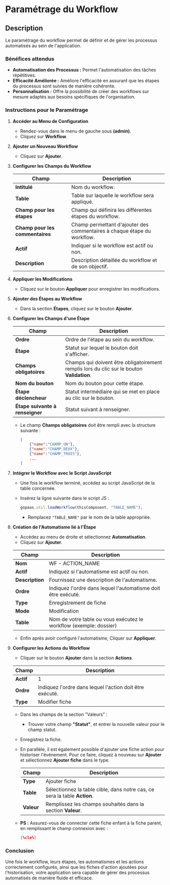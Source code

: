# Paramétrage du Workflow

## Description

Le paramétrage du workflow permet de définir et de gérer les processus automatisés au sein de l'application.

### Bénéfices attendus
- **Automatisation des Processus :** Permet l'automatisation des tâches répétitives.
- **Efficacité Améliorée :** Améliore l'efficacité en assurant que les étapes du processus sont suivies de manière cohérente.
- **Personnalisation :** Offre la possibilité de créer des workflows sur mesure adaptés aux besoins spécifiques de l'organisation.

### Instructions pour le Paramétrage

1. **Accéder au Menu de Configuration**
   - Rendez-vous dans le menu de gauche sous **(admin)**.
   - Cliquez sur **Workflow**.

2. **Ajouter un Nouveau Workflow**
   - Cliquez sur **Ajouter**.

3. **Configurer les Champs du Workflow**

   | **Champ**                | **Description**                                                                                       |
   |--------------------------|-------------------------------------------------------------------------------------------------------|
   | **Intitulé**             | Nom du workflow.                                                                                      |
   | **Table**                | Table sur laquelle le workflow sera appliqué.                                                         |
   | **Champ pour les étapes**| Champ qui définira les différentes étapes du workflow.                                                |
   | **Champ pour les commentaires** | Champ permettant d'ajouter des commentaires à chaque étape du workflow.                        |
   | **Actif**                | Indiquer si le workflow est actif ou non.                                                             |
   | **Description**          | Description détaillée du workflow et de son objectif.                                                 |

4. **Appliquer les Modifications**
   - Cliquez sur le bouton **Appliquer** pour enregistrer les modifications.

5. **Ajouter des Étapes au Workflow**
   - Dans la section **Étapes**, cliquez sur le bouton **Ajouter**.

6. **Configurer les Champs d'une Étape**

   | **Champ**                         | **Description**                                                                                       |
   |-----------------------------------|-------------------------------------------------------------------------------------------------------|
   | **Ordre**                         | Ordre de l'étape au sein du workflow.                                                                 |
   | **Étape**                         | Statut sur lequel le bouton doit s'afficher.                                                          |
   | **Champs obligatoires**           | Champs qui doivent être obligatoirement remplis lors du clic sur le bouton **Validation**.            |
   | **Nom du bouton**                 | Nom du bouton pour cette étape.                                                                       |
   | **Étape déclencheur**             | Statut intermédiaire qui se met en place au clic sur le bouton.                                       |
   | **Étape suivante à renseigner**   | Statut suivant à renseigner.                                                                          |

   - Le champ **Champs obligatoires** doit être rempli avec la structure suivante :

     ```json
     [
         {"name":"CHAMP_UN"},
         {"name":"CHAMP_DEUX"},
         {"name":"CHAMP_TROIS"},
         ...
     ]
     ```

7. **Intégrer le Workflow avec le Script JavaScript**
   - Une fois le workflow terminé, accédez au script JavaScript de la table concernée.
   - Insérez la ligne suivante dans le script JS :

     ```javascript
     gopaas.util.loadWorkflow(thisComponent, "TABLE_NAME");
     ```

     - Remplacez `"TABLE_NAME"` par le nom de la table appropriée.

8. **Création de l'Automatisme lié à l'Étape**
   - Accédez au menu de droite et sélectionnez **Automatisation**.
   - Cliquez sur **Ajouter**.

   | **Champ**     | **Description**                                                    |
   |---------------|--------------------------------------------------------------------|
   | **Nom**       | WF - ACTION_NAME                                                   |
   | **Actif**     | Indiquez si l'automatisme est actif ou non.                        |
   | **Description** | Fournissez une description de l'automatisme.                     |
   | **Ordre**     | Indiquez l'ordre dans lequel l'automatisme doit être exécuté.      |
   | **Type**      | Enregistrement de fiche                                            |
   | **Mode**      | Modification                                                       |
   | **Table**     | Nom de votre table ou vous exécutez le workflow (exemple: dossier) |

   - Enfin après avoir configuré l'automatisme, Cliquer sur **Appliquer**.

9. **Configurer les Actions du Workflow**
   - Cliquer sur le bouton **Ajouter** dans la section **Actions**.

   | **Champ**     | **Description**                                          |
   |---------------|----------------------------------------------------------|
   | **Actif**     | 1                                                        |
   | **Ordre**     | Indiquez l'ordre dans lequel l'action doit être exécuté. |
   | **Type**      | Modifier fiche                                           |

   - Dans les champs de la section "Valeurs" :
      - Trouver votre champ **"Statut"**, et entrer la nouvelle valeur pour le champ statut.
   - Enregistrez la fiche.

   - En parallèle, il est également possible d'ajouter une fiche action pour historiser l'événement. Pour ce faire, cliquez à nouveau sur **Ajouter** et sélectionnez **Ajouter fiche** dans le type.

     | **Champ**      | **Description**                                                            |
     |----------------|----------------------------------------------------------------------------|
     | **Type**       | Ajouter fiche                                                              |
     | **Table**      | Sélectionnez la table cible, dans notre cas, ce sera la table **Action**.  |
     | **Valeur**     | Remplissez les champs souhaités dans la section **Valeur**.                |

   - **PS :** Assurez-vous de connecter cette fiche enfant à la fiche parent, en remplissant le champ connexion avec :
     ```json
     [%cle%]
     ```

### Conclusion

Une fois le workflow, leurs étapes, les automatismes et les actions correctement configurés, ainsi que les fiches d'action ajoutées pour l'historisation, votre application sera capable de gérer des processus automatisés de manière fluide et efficace.
